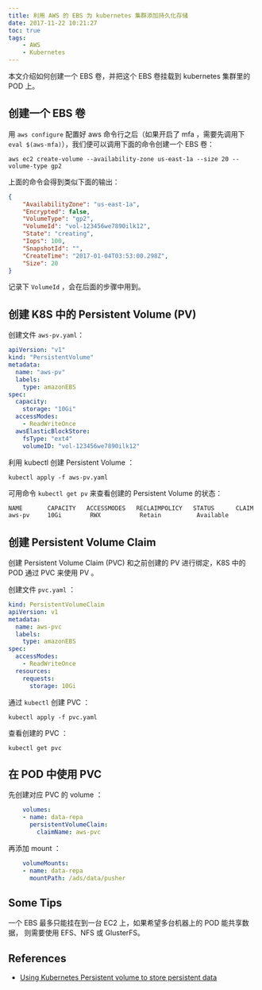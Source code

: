 ```yaml
---
title: 利用 AWS 的 EBS 为 kubernetes 集群添加持久化存储
date: 2017-11-22 10:21:27
toc: true
tags:
    - AWS
    - Kubernetes
---
```


本文介绍如何创建一个 EBS 卷，并把这个 EBS 卷挂载到 kubernetes 集群里的 POD 上。

<!--more-->

## 创建一个 EBS 卷

用 `aws configure` 配置好 aws 命令行之后（如果开启了 mfa ，需要先调用下 `eval $(aws-mfa)`），我们便可以调用下面的命令创建一个 EBS 卷：

```shell
aws ec2 create-volume --availability-zone us-east-1a --size 20 --volume-type gp2
```

上面的命令会得到类似下面的输出：

```json
{
    "AvailabilityZone": "us-east-1a",
    "Encrypted": false,
    "VolumeType": "gp2",
    "VolumeId": "vol-123456we7890ilk12",
    "State": "creating",
    "Iops": 100,
    "SnapshotId": "",
    "CreateTime": "2017-01-04T03:53:00.298Z",
    "Size": 20
}
```

记录下 `VolumeId` ，会在后面的步骤中用到。

## 创建 K8S 中的 Persistent Volume (PV)

创建文件 `aws-pv.yaml`：

```yaml
apiVersion: "v1"
kind: "PersistentVolume"
metadata:
  name: "aws-pv" 
  labels:
    type: amazonEBS
spec:
  capacity:
    storage: "10Gi" 
  accessModes:
    - ReadWriteOnce
  awsElasticBlockStore: 
    fsType: "ext4" 
    volumeID: "vol-123456we7890ilk12" 
```

利用 kubectl 创建 Persistent Volume ：

```shell
kubectl apply -f aws-pv.yaml
```

可用命令 `kubectl get pv` 来查看创建的 Persistent Volume 的状态：

```txt
NAME       CAPACITY   ACCESSMODES   RECLAIMPOLICY   STATUS      CLAIM               REASON    AGE
aws-pv     10Gi        RWX           Retain          Available                                7s
```

## 创建 Persistent Volume Claim

创建 Persistent Volume Claim (PVC) 和之前创建的 PV 进行绑定，K8S 中的 POD 通过 PVC
来使用 PV 。

创建文件 `pvc.yaml` ：

```yaml
kind: PersistentVolumeClaim
apiVersion: v1
metadata:
  name: aws-pvc
  labels:
    type: amazonEBS
spec:
  accessModes:
    - ReadWriteOnce
  resources:
    requests:
      storage: 10Gi
```

通过 `kubectl` 创建 PVC ：

```shell
kubectl apply -f pvc.yaml
```

查看创建的 PVC ：

```shell
kubectl get pvc
```

## 在 POD 中使用 PVC

先创建对应 PVC 的 volume ：

```yaml
    volumes:
    - name: data-repa
      persistentVolumeClaim:
        claimName: aws-pvc
```

再添加 mount ：

```yaml
    volumeMounts:
    - name: data-repa
      mountPath: /ads/data/pusher
```

## Some Tips

一个 EBS 最多只能挂在到一台 EC2 上，如果希望多台机器上的 POD 能共享数据，
则需要使用 EFS、NFS 或 GlusterFS。

## References

- [Using Kubernetes Persistent volume to store persistent data](https://blog.bigbinary.com/2017/04/12/using-kubernetes-persistent-volume-for-persistent-data-storage.html)
